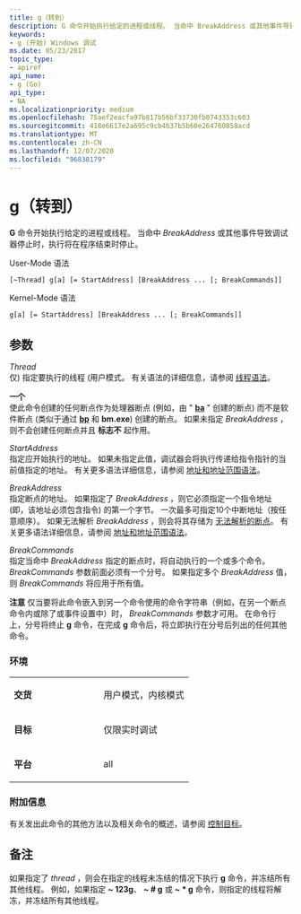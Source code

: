 ```yaml
---
title: g（转到）
description: G 命令开始执行给定的进程或线程。 当命中 BreakAddress 或其他事件导致调试器停止时，执行将在程序结束时停止。
keywords:
- g (开始) Windows 调试
ms.date: 05/23/2017
topic_type:
- apiref
api_name:
- g (Go)
api_type:
- NA
ms.localizationpriority: medium
ms.openlocfilehash: 75aef2eacfa97b817b56bf33730fb0743353c603
ms.sourcegitcommit: 418e6617e2a695c9cb4b37b5b60e264760858acd
ms.translationtype: MT
ms.contentlocale: zh-CN
ms.lasthandoff: 12/07/2020
ms.locfileid: "96838179"
---
```

# <a name="g-go"></a>g（转到）


**G** 命令开始执行给定的进程或线程。 当命中 *BreakAddress* 或其他事件导致调试器停止时，执行将在程序结束时停止。

User-Mode 语法

```dbgcmd
[~Thread] g[a] [= StartAddress] [BreakAddress ... [; BreakCommands]]
```

Kernel-Mode 语法

```dbgcmd
g[a] [= StartAddress] [BreakAddress ... [; BreakCommands]] 
```

## <a name="span-idddk_cmd_go_dbgspanspan-idddk_cmd_go_dbgspanparameters"></a><span id="ddk_cmd_go_dbg"></span><span id="DDK_CMD_GO_DBG"></span>参数


<span id="_______Thread______"></span><span id="_______thread______"></span><span id="_______THREAD______"></span>*Thread*   
仅) 指定要执行的线程 (用户模式。 有关语法的详细信息，请参阅 [线程语法](thread-syntax.md)。

<span id="_______a______"></span><span id="_______A______"></span>**一个**   
使此命令创建的任何断点作为处理器断点 (例如，由 " [**ba**](ba--break-on-access-.md) " 创建的断点) 而不是软件断点 (类似于通过 [**bp**](bp--bu--bm--set-breakpoint-.md) 和 **bm.exe**) 创建的断点。 如果未指定 *BreakAddress* ，则不会创建任何断点并且 **标志不** 起作用。

<span id="_______StartAddress______"></span><span id="_______startaddress______"></span><span id="_______STARTADDRESS______"></span>*StartAddress*   
指定应开始执行的地址。 如果未指定此值，调试器会将执行传递给指令指针的当前值指定的地址。 有关更多语法详细信息，请参阅 [地址和地址范围语法](address-and-address-range-syntax.md)。

<span id="_______BreakAddress______"></span><span id="_______breakaddress______"></span><span id="_______BREAKADDRESS______"></span>*BreakAddress*   
指定断点的地址。 如果指定了 *BreakAddress* ，则它必须指定一个指令地址 (即，该地址必须包含指令) 的第一个字节。 一次最多可指定10个中断地址（按任意顺序）。 如果无法解析 *BreakAddress* ，则会将其存储为 [无法解析的断点](unresolved-breakpoints---bu-breakpoints-.md)。 有关更多语法详细信息，请参阅 [地址和地址范围语法](address-and-address-range-syntax.md)。

<span id="_______BreakCommands______"></span><span id="_______breakcommands______"></span><span id="_______BREAKCOMMANDS______"></span>*BreakCommands*   
指定当命中 *BreakAddress* 指定的断点时，将自动执行的一个或多个命令。 *BreakCommands* 参数前面必须有一个分号。 如果指定多个 *BreakAddress* 值，则 *BreakCommands* 将应用于所有值。

**注意**   仅当要将此命令嵌入到另一个命令使用的命令字符串（例如，在另一个断点命令内或除了或事件设置中）时， *BreakCommands* 参数才可用。 在命令行上，分号将终止 **g** 命令，在完成 **g** 命令后，将立即执行在分号后列出的任何其他命令。

 

### <a name="span-idenvironmentspanspan-idenvironmentspanspan-idenvironmentspanenvironment"></a><span id="Environment"></span><span id="environment"></span><span id="ENVIRONMENT"></span>环境

<table>
<colgroup>
<col width="50%" />
<col width="50%" />
</colgroup>
<tbody>
<tr class="odd">
<td align="left"><p><strong>交货</strong></p></td>
<td align="left"><p>用户模式，内核模式</p></td>
</tr>
<tr class="even">
<td align="left"><p><strong>目标</strong></p></td>
<td align="left"><p>仅限实时调试</p></td>
</tr>
<tr class="odd">
<td align="left"><p><strong>平台</strong></p></td>
<td align="left"><p>all</p></td>
</tr>
</tbody>
</table>

 

### <a name="span-idadditional_informationspanspan-idadditional_informationspanspan-idadditional_informationspanadditional-information"></a><span id="Additional_Information"></span><span id="additional_information"></span><span id="ADDITIONAL_INFORMATION"></span>附加信息

有关发出此命令的其他方法以及相关命令的概述，请参阅 [控制目标](controlling-the-target.md)。

<a name="remarks"></a>备注
-------

如果指定了 *thread* ，则会在指定的线程未冻结的情况下执行 **g** 命令，并冻结所有其他线程。 例如，如果指定 **~ 123g**、 **~ \# g** 或 **~ \* g** 命令，则指定的线程将解冻，并冻结所有其他线程。

 

 





